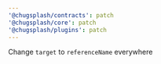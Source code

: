 ```yaml
---
'@chugsplash/contracts': patch
'@chugsplash/core': patch
'@chugsplash/plugins': patch
---
```


Change `target` to `referenceName` everywhere

